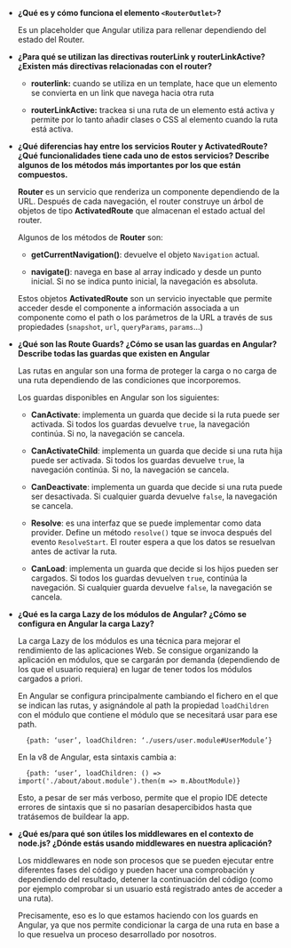- **¿Qué es y cómo funciona el elemento `<RouterOutlet>`?**

  Es un placeholder que Angular utiliza para rellenar dependiendo del estado del Router.

- **¿Para qué se utilizan las directivas routerLink y routerLinkActive? ¿Existen más directivas relacionadas con el router?**

  - **routerlink:** cuando se utiliza en un template, hace que un elemento se convierta en un link que navega hacia otra ruta

  - **routerLinkActive:** trackea si una ruta de un elemento está activa y permite por lo tanto añadir clases o CSS al elemento cuando la ruta está activa.

- **¿Qué diferencias hay entre los servicios Router y ActivatedRoute? ¿Qué funcionalidades tiene cada uno de estos servicios? Describe algunos de los métodos más importantes por los que están compuestos.**

  **Router** es un servicio que renderiza un componente dependiendo de la URL. Después de cada navegación, el router construye un árbol de objetos de tipo **ActivatedRoute** que almacenan el estado actual del router.

  Algunos de los métodos de **Router** son:

  - **getCurrentNavigation()**: devuelve el objeto `Navigation` actual.

  - **navigate()**: navega en base al array indicado y desde un punto inicial. Si no se indica punto inicial, la navegación es absoluta.

  Estos objetos **ActivatedRoute** son un servicio inyectable que permite acceder desde el componente a información associada a un componente como el path o los parámetros de la URL a través de sus propiedades (`snapshot`, `url`, `queryParams`, `params`...)

- **¿Qué son las Route Guards? ¿Cómo se usan las guardas en Angular? Describe todas las guardas que existen en Angular**

  Las rutas en angular son una forma de proteger la carga o no carga de una ruta dependiendo de las condiciones que incorporemos.

  Los guardas disponibles en Angular son los siguientes:

  - **CanActivate**: implementa un guarda que decide si la ruta puede ser activada. Si todos los guardas devuelve `true`, la navegación continúa. Si no, la navegación se cancela.

  - **CanActivateChild**: implementa un guarda que decide si una ruta hija puede ser activada. Si todos los guardas devuelve `true`, la navegación continúa. Si no, la navegación se cancela.

  - **CanDeactivate**: implementa un guarda que decide si una ruta puede ser desactivada. Si cualquier guarda devuelve `false`, la navegación se cancela.

  - **Resolve**: es una interfaz que se puede implementar como data provider. Define un método `resolve()` tque se invoca después del evento `ResolveStart`. El router espera a que los datos se resuelvan antes de activar la ruta.

  - **CanLoad**: implementa un guarda que decide si los hijos pueden ser cargados. Si todos los guardas devuelven `true`, continúa la navegación. Si cualquier guarda devuelve `false`, la navegación se cancela.

- **¿Qué es la carga Lazy de los módulos de Angular? ¿Cómo se configura en Angular la carga Lazy?**

  La carga Lazy de los módulos es una técnica para mejorar el rendimiento de las aplicaciones Web. Se consigue organizando la aplicación en módulos, que se cargarán por demanda (dependiendo de los que el usuario requiera) en lugar de tener todos los módulos cargados a priori.

  En Angular se configura principalmente cambiando el fichero en el que se indican las rutas, y asignándole al path la propiedad `loadChildren` con el módulo que contiene el módulo que se necesitará usar para ese path.

  ```
    {path: ‘user’, loadChildren: ‘./users/user.module#UserModule’}
  ```

  En la v8 de Angular, esta sintaxis cambia a:

  ```
    {path: ‘user’, loadChildren: () => import('./about/about.module').then(m => m.AboutModule)}
  ```

  Esto, a pesar de ser más verboso, permite que el propio IDE detecte errores de sintaxis que si no pasarían desapercibidos hasta que tratásemos de buildear la app.

- **¿Qué es/para qué son útiles los middlewares en el contexto de node.js? ¿Dónde estás usando middlewares en nuestra aplicación?**

  Los middlewares en node son procesos que se pueden ejecutar entre diferentes fases del código y pueden hacer una comprobación y dependiendo del resultado, detener la continuación del código (como por ejemplo comprobar si un usuario está registrado antes de acceder a una ruta).

  Precisamente, eso es lo que estamos haciendo con los guards en Angular, ya que nos permite condicionar la carga de una ruta en base a lo que resuelva un proceso desarrollado por nosotros.
